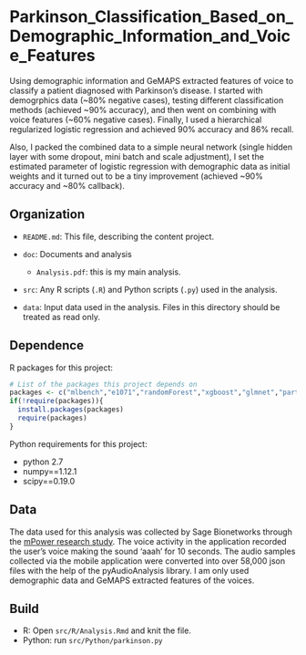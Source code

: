 # Parkinson_Classification_Based_on_Demographic_Information_and_Voice_Features

Using demographic information and GeMAPS extracted features of voice to classify a patient diagnosed with Parkinson’s disease. I started with demogrphics data (~80% negative cases), testing different classification methods (achieved ~90% accuracy), and then went on combining with voice features (~60% negative cases). Finally, I used a hierarchical regularized logistic regression and achieved 90% accuracy and 86% recall. 

Also, I packed the combined data to a simple neural network (single hidden layer with some dropout, mini batch and scale adjustment), I set the estimated parameter of logistic regression with demographic data as initial weights and it turned out to be a tiny improvement (achieved ~90% accuracy and ~80% callback).

## Organization

-   `README.md`: This file, describing the content project.

-   `doc`: Documents and analysis

    -   `Analysis.pdf`: this is my main analysis.

-   `src`: Any R scripts (`.R`) and Python scripts (`.py`) used in the analysis.

-   `data`: Input data used in the analysis. Files in this directory should be treated as read only.


## Dependence

R packages for this project:

```r
# List of the packages this project depends on
packages <- c("mlbench","e1071","randomForest","xgboost","glmnet","party","effects")
if(!require(packages)){
  install.packages(packages)
  require(packages)
}
```

Python requirements for this project:

- python 2.7
- numpy==1.12.1
- scipy==0.19.0

## Data

The data used for this analysis was collected by Sage Bionetworks through the [mPower research study](https://www.ncbi.nlm.nih.gov/pmc/articles/PMC4776701/pdf/sdata201611.pdf). The voice activity in the application recorded the user’s voice making the sound ‘aaah’ for 10 seconds. The audio samples collected via the mobile application were converted into over 58,000 json files with the help of the pyAudioAnalysis library. I am only used demographic data and GeMAPS extracted features of the voices.

## Build

- R: Open `src/R/Analysis.Rmd` and knit the file.
- Python: run `src/Python/parkinson.py`

